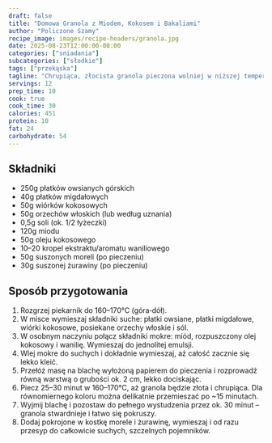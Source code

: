```yaml
---
draft: false
title: "Domowa Granola z Miodem, Kokosem i Bakaliami"
author: "Policzone Szamy"
recipe_image: images/recipe-headers/granola.jpg
date: 2025-08-23T12:00:00-00:00
categories: ["sniadania"]
subcategories: ["słodkie"]
tags: ["przekąska"]
tagline: "Chrupiąca, złocista granola pieczona wolniej w niższej temperaturze – idealna do jogurtu i na wynos."
servings: 12
prep_time: 10
cook: true
cook_time: 30
calories: 451
protein: 10
fat: 24
carbohydrate: 54
---
```


## Składniki
- 250g płatków owsianych górskich
- 40g płatków migdałowych
- 50g wiórków kokosowych
- 50g orzechów włoskich (lub według uznania)
- 0,5g soli (ok. 1/2 łyżeczki)
- 120g miodu
- 50g oleju kokosowego
- 10–20 kropel ekstraktu/aromatu waniliowego
- 50g suszonych moreli (po pieczeniu)
- 30g suszonej żurawiny (po pieczeniu)

## Sposób przygotowania
1. Rozgrzej piekarnik do 160–170°C (góra‑dół).
2. W misce wymieszaj składniki suche: płatki owsiane, płatki migdałowe, wiórki kokosowe, posiekane orzechy włoskie i sól.
3. W osobnym naczyniu połącz składniki mokre: miód, rozpuszczony olej kokosowy i wanilię. Wymieszaj do jednolitej emulsji.
4. Wlej mokre do suchych i dokładnie wymieszaj, aż całość zacznie się lekko kleić.
5. Przełóż masę na blachę wyłożoną papierem do pieczenia i rozprowadź równą warstwą o grubości ok. 2 cm, lekko dociskając.
6. Piecz 25–30 minut w 160–170°C, aż granola będzie złota i chrupiąca. Dla równomiernego koloru można delikatnie przemieszać po ~15 minutach.
7. Wyjmij blachę i pozostaw do pełnego wystudzenia przez ok. 30 minut – granola stwardnieje i łatwo się pokruszy.
8. Dodaj pokrojone w kostkę morele i żurawinę, wymieszaj i od razu przesyp do całkowicie suchych, szczelnych pojemników.